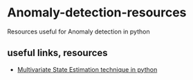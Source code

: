 # Anomaly-detection-resources
Resources useful for Anomaly detection in python

## useful links, resources

 - [Multivariate State Estimation technique in python](https://github.com/maminian/caterpillar_mset)
